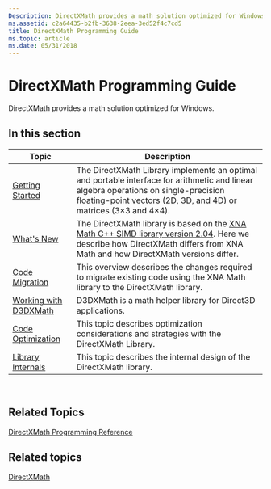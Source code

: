 ```yaml
---
Description: DirectXMath provides a math solution optimized for Windows.
ms.assetid: c2a64435-b2fb-3638-2eea-3ed52f4c7cd5
title: DirectXMath Programming Guide
ms.topic: article
ms.date: 05/31/2018
---
```


# DirectXMath Programming Guide

DirectXMath provides a math solution optimized for Windows.

## In this section



| Topic                                                             | Description                                                                                                                                                                                                                                                             |
|-------------------------------------------------------------------|-------------------------------------------------------------------------------------------------------------------------------------------------------------------------------------------------------------------------------------------------------------------------|
| [Getting Started](pg-xnamath-getting-started.md)<br/>      | The DirectXMath Library implements an optimal and portable interface for arithmetic and linear algebra operations on single-precision floating-point vectors (2D, 3D, and 4D) or matrices (3×3 and 4×4). <br/>                                                    |
| [What's New](pg-xnamath-whatsnew.md)<br/>                  | The DirectXMath library is based on the [XNA Math C++ SIMD library version 2.04](https://walbourn.github.io/). Here we describe how DirectXMath differs from XNA Math and how DirectXMath versions differ. <br/> |
| [Code Migration](pg-xnamath-migration.md)<br/>             | This overview describes the changes required to migrate existing code using the XNA Math library to the DirectXMath library.<br/>                                                                                                                                 |
| [Working with D3DXMath](pg-xnamath-migration-d3dx.md)<br/> | D3DXMath is a math helper library for Direct3D applications. <br/>                                                                                                                                                                                                |
| [Code Optimization](pg-xnamath-optimizing.md)<br/>         | This topic describes optimization considerations and strategies with the DirectXMath Library.<br/>                                                                                                                                                                |
| [Library Internals](pg-xnamath-internals.md)<br/>          | This topic describes the internal design of the DirectXMath library.<br/>                                                                                                                                                                                         |



 

## Related Topics

<dl> <dt>

<span id="DirectXMath_Programming_Reference"></span><span id="directxmath_programming_reference"></span><span id="DIRECTXMATH_PROGRAMMING_REFERENCE"></span>[DirectXMath Programming Reference](ovw-xnamath-reference.md)
</dt> <dd></dd> </dl>

## Related topics

<dl> <dt>

[DirectXMath](directxmath-portal.md)
</dt> </dl>

 

 




